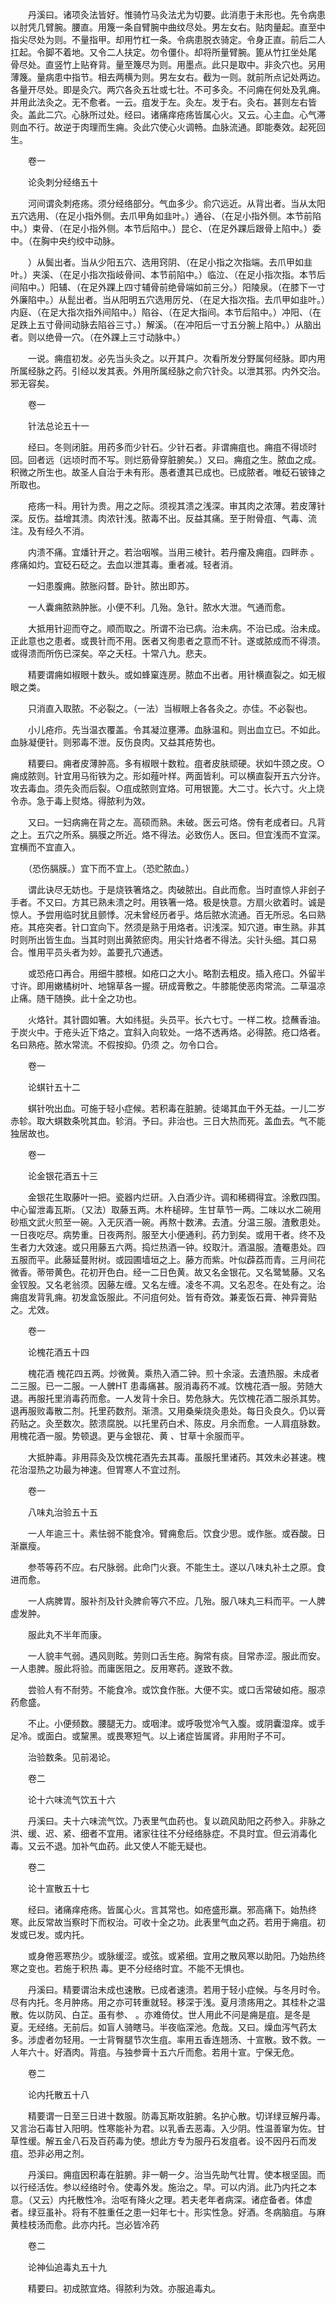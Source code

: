 <!-- { "loadSidebar": true } -->
　　丹溪曰。诸项灸法皆好。惟骑竹马灸法尤为切要。此消患于未形也。先令病患以肘凭几臂腕。腰直。用篾一条自臂腕中曲纹尽处。男左女右。贴肉量起。直至中指尖尽处为则。不量指甲。却用竹杠一条。令病患脱衣骑定。令身正直。前后二人扛起。令脚不着地。又令二人扶定。勿令僵仆。却将所量臂腕。篦从竹扛坐处尾 骨尽处。直竖竹上贴脊背。量至篾尽为则。用墨点。此只是取中。非灸穴也。另用薄篾。量病患中指节。相去两横为则。男左女右。截为一则。就前所点记处两边。各量开尽处。即是灸穴。两穴各灸五壮或七壮。不可多灸。不问痈在何处及乳痈。并用此法灸之。无不愈者。一云。疽发于左。灸左。发于右。灸右。甚则左右皆灸。盖此二穴。心脉所过处。经曰。诸痛痒疮疡皆属心火。又云。心主血。心气滞则血不行。故逆于肉理而生痈。灸此穴使心火调畅。血脉流通。即能奏效。起死回生。

　　卷一

　　论灸刺分经络五十

　　河间谓灸刺疮疡。须分经络部分。气血多少。俞穴远近。从背出者。当从太阳五穴选用、（在足小指外侧。去爪甲角如韭叶。）通谷、（在足小指外侧。本节前陷中。）束骨、（在足小指外侧。本节后陷中。）昆仑、（在足外踝后跟骨上陷中。）委中。（在胸中央约绞中动脉。

　　）从鬓出者。当从少阳五穴、选用窍阴、（在足小指之次指端。去爪甲如韭叶。）夹溪、（在足小指次指岐骨间、本节前陷中。）临泣、（在足小指次指。本节后间陷中。）阳辅、（在足外踝上四寸辅骨前绝骨端如前三分。）阳陵泉。（在膝下一寸外廉陷中。）从髭出者。当从阳明五穴选用厉兑、（在足大指次指。去爪甲如韭叶。）内庭、（在足大指次指外间陷中。）陷谷、（在足大指间。本节后陷中。）冲阳、（在足跌上五寸骨间动脉去陷谷三寸。）解溪。（在冲阳后一寸五分腕上陷中。）从脑出者。则以绝骨一穴。（在外踝上三寸动脉中。）

　　一说。痈疽初发。必先当头灸之。以开其户。次看所发分野属何经脉。即内用所属经脉之药。引经以发其表。外用所属经脉之俞穴针灸。以泄其邪。内外交治。邪无容矣。

　　卷一

　　针法总论五十一

　　经曰。冬则闭脏。用药多而少针石。少针石者。非谓痈疽也。痈疽不得顷时回。回者远（远顷时而不写。则烂筋骨穿脏腑矣。）又曰。痈疽之生。脓血之成。积微之所生也。故圣人自治于未有形。愚者遭其已成也。已成脓者。唯砭石铍锋之所取也。

　　疮疡一科。用针为贵。用之之际。须视其溃之浅深。审其肉之浓薄。若皮薄针深。反伤。益增其溃。肉浓针浅。脓毒不出。反益其痛。至于附骨疽、气毒、流注。及有经久不消。

　　内溃不痛。宜燔针开之。若治咽喉。当用三棱针。若丹瘤及痈疽。四畔赤 。疼痛如灼。宜砭石砭之。去血以泄其毒。重者减。轻者消。

　　一妇患腹痈。脓胀闷瞀。卧针。脓出即苏。

　　一人囊痈脓熟肿胀。小便不利。几殆。急针。脓水大泄。气通而愈。

　　大抵用针迎而夺之。顺而取之。所谓不治已病。治未病。不治已成。治未成。正此意也之患者。或畏针而不用。医者又徇患者之意而不针。遂或脓成而不得溃。或得溃而所伤已深矣。卒之夭枉。十常八九。悲夫。

　　精要谓痈如椒眼十数头。或如蜂窠连房。脓血不出者。用针横直裂之。如无椒眼之类。

　　只消直入取脓。不必裂之。（一法）当椒眼上各各灸之。亦佳。不必裂也。

　　小儿疮疖。先当温衣覆盖。令其凝泣壅滞。血脉温和。则出血立已。不如此。血脉凝便针。则邪毒不泄。反伤良肉。又益其疮势也。

　　精要曰。痈者皮薄肿高。多有椒眼十数粒。疽者皮肤顽硬。状如牛颈之皮。○痈成脓则。针宜用马衔铁为之。形如薤叶样。两面皆利。可以横直裂开五六分许。攻去毒血。须先灸而后裂。○疽成脓则宜烙。可用银篦。大二寸。长六寸。火上烧令赤。急于毒上熨烙。得脓利为效。

　　又曰。一妇病痈在背之左。高硕而熟。未破。医云可烙。傍有老成者曰。凡背之上。五穴之所系。膈膜之所近。烙不得法。必致伤人。医曰。但宜浅而不宜深。宜横而不宜直入。

　　（恐伤膈膜。）宜下而不宜上。（恐贮脓血。）

　　谓此诀尽无妨也。于是烧铁箸烙之。肉破脓出。自此而愈。当时直惊人非刽子手者。不又曰。方其已熟未溃之时。用铁箸一烙。极是快意。方扇火欲着时。诚是惊人。予尝用临时犹且颤悸。况未曾经历者乎。烙后脓水流通。百无所忌。名曰熟疮。其疮突者。针口宜向下。然须是熟于用烙者。识浅深。知穴道。审生熟。非其时则所出皆生血。当其时则出黄脓瘀肉。用尖针烙者不得法。尖针头细。其口易合。惟用平员头者为妙。盖要孔穴通透。

　　或恐疮口再合。用细牛膝根。如疮口之大小。略割去粗皮。插入疮口。外留半寸许。即用嫩橘树叶、地锦草各一握。研成膏敷之。牛膝能使恶肉常流。二草温凉止痛。随干随换。此十全之功也。

　　火烙针。其针圆如箸。大如纬挺。头员平。长六七寸。一样二枚。捻蘸香油。于炭火中。于疮头近下烙之。宜斜入向软处。一烙不透再烙。必得脓。疮口烙者。名曰熟疮。脓水常流。不假按抑。仍须 之。勿令口合。

　　卷一

　　论蜞针五十二

　　蜞针吮出血。可施于轻小症候。若积毒在脏腑。徒竭其血干外无益。一儿二岁赤轸。取大蜞数条吮其血。轸消。予曰。非治也。三日大热而死。盖血去。气不能独居故也。

　　卷一

　　论金银花酒五十三

　　金银花生取藤叶一把。瓷器内烂研。入白酒少许。调和稀稠得宜。涂敷四围。中心留泄毒瓦斯。（又法）取藤五两。木杵槌碎。生甘草节一两。二味以水二碗用砂瓶文武火煎至一碗。入无灰酒一碗。再熬十数沸。去渣。分温三服。渣敷患处。一日夜吃尽。病势重。日夜两剂。服至大小便通利。药力到矣。或用干者。终不及生者力大效速。或只用藤五六两。捣烂热酒一钟。绞取汁。酒温服。渣罨患处。四五服而平。此藤延蔓附树。或园圃墙垣之上。藤方而紫。叶似薜荔而青。三月间花微香。蒂带黄色。花初开色白。经一二日色黄。故又名金银花。又名鹭鸶藤。又名金钗股。又名老翁须。因藤左缠。又名左缠。凌冬不凋。又名忍冬。在处有之。治痈疽发背乳痈。初发盒饭服此。不问疽何处。皆有奇效。兼麦饭石膏、神异膏贴之。尤效。

　　卷一

　　论槐花酒五十四

　　槐花酒 槐花四五两。炒微黄。乘热入酒二钟。煎十余滚。去渣热服。未成者二三服。已一二服。一人髀HT 患毒痛甚。服消毒药不减。饮槐花酒一服。劳随大退。再服托里消毒药而愈。一人发背十余日。势危脉大。先饮槐花酒二服杀其势。退再服败毒散二剂。托里药数剂。渐溃。又用桑柴烧灸患处。每日灸良久。仍以膏药贴之。灸至数次。脓溃腐脱。以托里药白术、陈皮。月余而愈。一人肩疽脉数。用槐花酒一服。势顿退。更与金银花、黄 、甘草十余服而平。

　　大抵肿毒。非用蒜灸及饮槐花酒先去其毒。虽服托里诸药。其效未必甚速。槐花治湿热之功最为神速。但胃寒人不宜过剂。

　　卷一

　　八味丸治验五十五

　　一人年逾三十。素怯弱不能食冷。臂痈愈后。饮食少思。或作胀。或吞酸。日渐羸瘦。

　　参苓等药不应。右尺脉弱。此命门火衰。不能生土。遂以八味丸补土之原。食进而愈。

　　一人病脾胃。服补剂及针灸脾俞等穴不应。几殆。服八味丸三料而平。一人脾虚发肿。

　　服此丸不半年而康。

　　一人貌丰气弱。遇风则眩。劳则口舌生疮。胸常有痰。目常赤涩。服此而安。一人患脾。服此将验。而庸医阻之。反用寒药。遂致不救。

　　尝验人有不耐劳。不能食冷。或饮食作胀。大便不实。或口舌常破如疮。服凉药愈盛。

　　不止。小便频数。腰腿无力。或咽津。或呼吸觉冷气入腹。或阴囊湿痒。或手足冷。或面白。或黧黑。或畏寒短气。以上诸症皆属肾。非用附子不可。

　　治验数条。见前渴论。

　　卷二

　　论十六味流气饮五十六

　　丹溪曰。夫十六味流气饮。乃表里气血药也。复以疏风助阳之药参入。非脉之洪、缓、迟、紧、细者不宜用。诸家往往不分经络脉症。不具时宜。但云消毒化毒。又云不退。加补气血药。此又使人不能无疑也。

　　卷二

　　论十宣散五十七

　　经曰。诸痛痒疮疡。皆属心火。言其常也。如疮盛形羸。邪高痛下。始热终寒。此反常故当察时下而权治。可收十全之功。此表里气血之药。若用于痈疽。初发或已发。或内托。

　　或身倦恶寒热少。或脉缓涩。或弦。或紧细。宜用之散风寒以助阳。乃始热终寒之变也。若施于积热 毒。更不分经络时宜。不能不无惧也。

　　丹溪曰。精要谓治未成也速散。已成者速溃。若用于轻小症候。与冬月时令。尽有内托。冬月肿疡。用之亦可转重就轻。移深于浅。夏月溃疡用之。其桂朴之温散。佐以防风、白芷。虽有参、 。亦难倚仗。世人用此不问是痈是疽。是冬是夏。无经络。无前后。如盲人骑瞎马。半夜临深池。危哉。又曰。燥血泻气药太多。涉虚者勿轻用。一士背臀腿节次生疽。率用五香连翘汤、十宣散。致不救。一人年六十。好酒肉。背疽。与独参膏十五六斤而愈。若用十宣。宁保无危。

　　卷二

　　论内托散五十八

　　精要谓一日至三日进十数服。防毒瓦斯攻脏腑。名护心散。切详绿豆解丹毒。又言治石毒甘入阳明。性寒能补为君。以乳香去恶毒。入少阴。性温善窜为佐。甘草性缓。解五金八石及百药毒为使。想此方专为服丹石发疽者。设不因丹石而发疽。恐非必用之剂。

　　丹溪曰。痈疽因积毒在脏腑。非一朝一夕。治当先助气壮胃。使本根坚固。而以行经活佐。参以经络时令。使毒外发。施治之。早。可以内消。此乃内托之本意。（又云）内托散性冷。治呕有降火之理。若夫老年者病深。诸症备者。体虚者。绿豆虽补。将有不胜重任之患一妇年七十。形实性急。好酒。冬病脑疽。与麻黄桂枝汤而愈。此亦内托。岂必皆冷药

　　卷二

　　论神仙追毒丸五十九

　　精要曰。初成脓宜烙。得脓利为效。亦服追毒丸。

